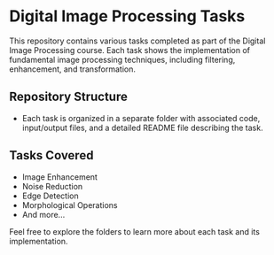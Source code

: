 # Digital Image Processing Tasks

This repository contains various tasks completed as part of the Digital Image Processing course. Each task shows the implementation of fundamental image processing techniques, including filtering, enhancement, and transformation.

## Repository Structure
- Each task is organized in a separate folder with associated code, input/output files, and a detailed README file describing the task.

## Tasks Covered
- Image Enhancement
- Noise Reduction
- Edge Detection
- Morphological Operations
- And more...

Feel free to explore the folders to learn more about each task and its implementation.
